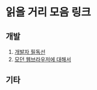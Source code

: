 # 읽을 거리 모음 링크
## 개발
1. [개발자 필독선](https://www.sangkon.com/2018/08/27/good_books_for_dev_2018/?fbclid=IwAR2jXmcLeU0feIkf4FEiM-ugjccWupJOdYYvYJUYX3qDlrXwGbV70exEQmU)
2. [모던 웹브라우저에 대해서](https://developers.google.com/web/updates/2018/09/inside-browser-part1)
## 기타
